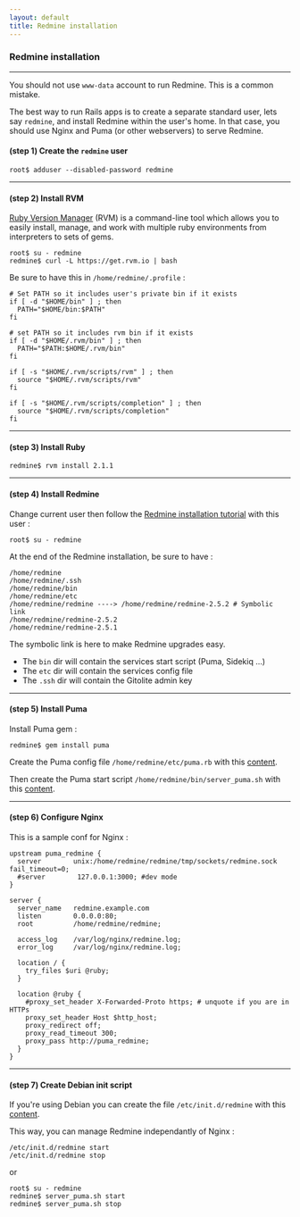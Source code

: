 ```yaml
---
layout: default
title: Redmine installation
---
```


<div id="toc">
</div>


### Redmine installation
***

You should not use ```www-data``` account to run Redmine. This is a common mistake.

The best way to run Rails apps is to create a separate standard user, lets say ```redmine```, and install Redmine within the user's home. In that case, you should use Nginx and Puma (or other webservers) to serve Redmine.

#### **(step 1)** Create the ```redmine``` user

    root$ adduser --disabled-password redmine

***

#### **(step 2)** Install RVM

[Ruby Version Manager](https://rvm.io/) (RVM) is a command-line tool which allows you to easily install, manage, and work with multiple ruby environments from interpreters to sets of gems.

    root$ su - redmine
    redmine$ curl -L https://get.rvm.io | bash


Be sure to have this in ```/home/redmine/.profile``` :

    # Set PATH so it includes user's private bin if it exists
    if [ -d "$HOME/bin" ] ; then
      PATH="$HOME/bin:$PATH"
    fi

    # set PATH so it includes rvm bin if it exists
    if [ -d "$HOME/.rvm/bin" ] ; then
      PATH="$PATH:$HOME/.rvm/bin"
    fi

    if [ -s "$HOME/.rvm/scripts/rvm" ] ; then
      source "$HOME/.rvm/scripts/rvm"
    fi

    if [ -s "$HOME/.rvm/scripts/completion" ] ; then
      source "$HOME/.rvm/scripts/completion"
    fi

***

#### **(step 3)** Install Ruby

    redmine$ rvm install 2.1.1

***

#### **(step 4)** Install Redmine

Change current user then follow the [Redmine installation tutorial](http://www.redmine.org/projects/redmine/wiki/RedmineInstall) with this user :

    root$ su - redmine


At the end of the Redmine installation, be sure to have :

    /home/redmine
    /home/redmine/.ssh
    /home/redmine/bin
    /home/redmine/etc
    /home/redmine/redmine ----> /home/redmine/redmine-2.5.2 # Symbolic link
    /home/redmine/redmine-2.5.2
    /home/redmine/redmine-2.5.1

The symbolic link is here to make Redmine upgrades easy.

* The ```bin``` dir will contain the services start script (Puma, Sidekiq ...)
* The ```etc``` dir will contain the services config file
* The ```.ssh``` dir will contain the Gitolite admin key

***

#### **(step 5)** Install Puma

Install Puma gem :

    redmine$ gem install puma

Create the Puma config file ```/home/redmine/etc/puma.rb``` with this [content](https://github.com/jbox-web/redmine_git_hosting/blob/devel/contrib/scripts/puma.rb).

Then create the Puma start script ```/home/redmine/bin/server_puma.sh``` with this [content](https://github.com/jbox-web/redmine_git_hosting/blob/devel/contrib/scripts/server_puma.sh).

***

#### **(step 6)** Configure Nginx

This is a sample conf for Nginx :

    upstream puma_redmine {
      server        unix:/home/redmine/redmine/tmp/sockets/redmine.sock fail_timeout=0;
      #server        127.0.0.1:3000; #dev mode
    }

    server {
      server_name   redmine.example.com
      listen        0.0.0.0:80;
      root          /home/redmine/redmine;

      access_log    /var/log/nginx/redmine.log;
      error_log     /var/log/nginx/redmine.log;

      location / {
        try_files $uri @ruby;
      }

      location @ruby {
        #proxy_set_header X-Forwarded-Proto https; # unquote if you are in HTTPs
        proxy_set_header Host $http_host;
        proxy_redirect off;
        proxy_read_timeout 300;
        proxy_pass http://puma_redmine;
      }
    }

***

#### **(step 7)** Create Debian init script

If you're using Debian you can create the file ```/etc/init.d/redmine``` with this [content](https://github.com/jbox-web/redmine_git_hosting/blob/devel/contrib/scripts/redmine).

This way, you can manage Redmine independantly of Nginx :

    /etc/init.d/redmine start
    /etc/init.d/redmine stop

or

    root$ su - redmine
    redmine$ server_puma.sh start
    redmine$ server_puma.sh stop
